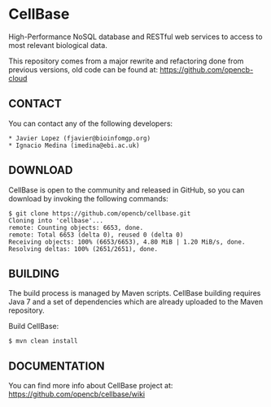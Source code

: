 CellBase
========

High-Performance NoSQL database and RESTful web services to access to most relevant biological data.


This repository comes from a major rewrite and refactoring done from previous versions, old code can be found at: https://github.com/opencb-cloud



CONTACT
------- 
  You can contact any of the following developers:

    * Javier Lopez (fjavier@bioinfomgp.org)
    * Ignacio Medina (imedina@ebi.ac.uk)


DOWNLOAD
--------

  CellBase is open to the community and released in GitHub, so you can download by invoking the following commands:

    $ git clone https://github.com/opencb/cellbase.git
    Cloning into 'cellbase'...
    remote: Counting objects: 6653, done.
    remote: Total 6653 (delta 0), reused 0 (delta 0)
    Receiving objects: 100% (6653/6653), 4.80 MiB | 1.20 MiB/s, done.
    Resolving deltas: 100% (2651/2651), done.

BUILDING 
--------

  The build process is managed by Maven scripts. CellBase building requires Java 7 and a set of dependencies which are already uploaded to the Maven repository. 
  
  Build CellBase:
  
    $ mvn clean install


DOCUMENTATION
-------------

  You can find more info about CellBase project at: https://github.com/opencb/cellbase/wiki

  
